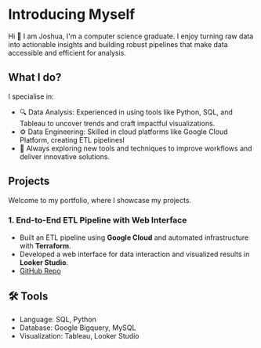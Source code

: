 # Introducing Myself

Hi 👋 I am Joshua, I'm a computer science graduate. I enjoy turning raw data into actionable insights and building robust pipelines that make data accessible and efficient for analysis.

## What I do?
I specialise in:

- 🔍 Data Analysis: Experienced in using tools like Python, SQL, and Tableau to uncover trends and craft impactful visualizations.
- ⚙️ Data Engineering: Skilled in cloud platforms like Google Cloud Platform, creating ETL pipelinesl
- 🚀 Always exploring new tools and techniques to improve workflows and deliver innovative solutions.

## Projects
Welcome to my portfolio, where I showcase my projects.

### 1. **End-to-End ETL Pipeline with Web Interface**
- Built an ETL pipeline using **Google Cloud** and automated infrastructure with **Terraform**.  
- Developed a web interface for data interaction and visualized results in **Looker Studio**.
- [GitHub Repo](https://github.com/your-username/your-repo-name)

## 🛠️ Tools
- Language: SQL, Python
- Database: Google Bigquery, MySQL
- Visualization: Tableau, Looker Studio


